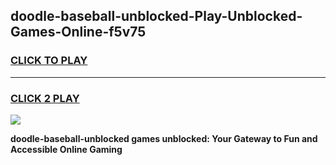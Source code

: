 
## doodle-baseball-unblocked-Play-Unblocked-Games-Online-f5v75
<h3>
<a href="https://premium76.site?title=doodle-baseball-unblocked&ref=25A">CLICK TO PLAY</a></h3>
<hr>

<h3>
<a href="https://premium76.site?title=doodle-baseball-unblocked&ref=25A">CLICK 2 PLAY</a>
  
</h3>

<a href="https://premium76.site?title=doodle-baseball-unblocked&ref=25A"><img src="https://clearcache.store/games.png"></a>


**doodle-baseball-unblocked games unblocked: Your Gateway to Fun and Accessible Online Gaming**
